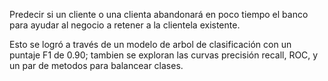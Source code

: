 Predecir si un cliente o una clienta abandonará en poco tiempo el banco para ayudar al negocio a retener a la clientela existente.

Esto se logró a través de un modelo de arbol de clasificación con un puntaje F1 de 0.90; tambien se exploran las curvas precisión recall, ROC, y un par de metodos para balancear clases.
